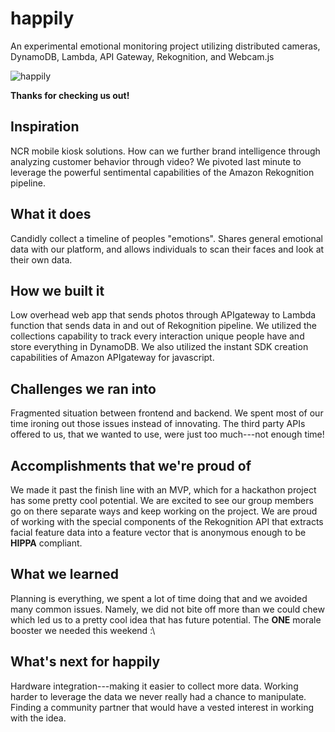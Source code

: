 # happily
An experimental emotional monitoring project utilizing distributed cameras, DynamoDB, Lambda, API Gateway, Rekognition, and Webcam.js

![happily](https://challengepost-s3-challengepost.netdna-ssl.com/photos/production/software_thumbnail_photos/000/699/938/datas/medium.jpg)


**Thanks for checking us out!**

## Inspiration
NCR mobile kiosk solutions. How can we further brand intelligence through analyzing customer behavior through video? We pivoted last minute to leverage the powerful sentimental capabilities of the Amazon Rekognition pipeline.

## What it does
Candidly collect a timeline of peoples "emotions". Shares general emotional data with our platform, and allows individuals to scan their faces and look at their own data.

## How we built it
Low overhead web app that sends photos through APIgateway to Lambda function that sends data in and out of Rekognition pipeline. We utilized the collections capability to track every interaction unique people have and store everything in DynamoDB. We also utilized the instant SDK creation capabilities of Amazon APIgateway for javascript.

## Challenges we ran into
Fragmented situation between frontend and backend. We spent most of our time ironing out those issues instead of innovating. The third party APIs offered to us, that we wanted to use, were just too much---not enough time! 

## Accomplishments that we're proud of
We made it past the finish line with an MVP, which for a hackathon project has some pretty cool potential. We are excited to see our group members go on there separate ways and keep working on the project. We are proud of working with the special components of the Rekognition API that extracts facial feature data into a feature vector that is anonymous enough to be **HIPPA** compliant. 

## What we learned
Planning is everything, we spent a lot of time doing that and we avoided many common issues. Namely, we did not bite off more than we could chew which led us to a pretty cool idea that has future potential. The **ONE** morale booster we needed this weekend :\

## What's next for happily
Hardware integration---making it easier to collect more data. Working harder to leverage the data we never really had a chance to manipulate. Finding a community partner that would have a vested interest in working with the idea. 
